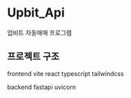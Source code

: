 # Upbit_Api
업비트 자동매매 프로그램

## 프로젝트 구조

frontend
    vite 
    react
    typescript
    tailwindcss

backend
    fastapi
    uvicorn













